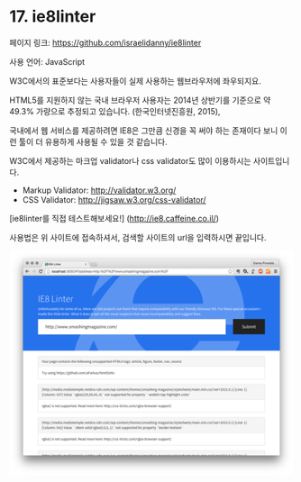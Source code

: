 # 17. ie8linter

페이지 링크: https://github.com/israelidanny/ie8linter

사용 언어: JavaScript

W3C에서의 표준보다는 사용자들이 실제 사용하는 웹브라우저에 좌우되지요.

HTML5를 지원하지 않는 국내 브라우저 사용자는 2014년 상반기를 기준으로 약 49.3% 가량으로 추정되고 있습니다. (한국인터넷진흥원, 2015),
<!-- 기사참조 http://it.donga.com/20238/ -->

국내에서 웹 서비스를 제공하려면 IE8은 그만큼 신경을 꼭 써야 하는 존재이다 보니 이런 툴이 더 유용하게 사용될 수 있을 것 같습니다.

W3C에서 제공하는 마크업 validator나 css validator도 많이 이용하시는 사이트입니다.
* Markup Validator: http://validator.w3.org/
* CSS Validator: http://jigsaw.w3.org/css-validator/

[ie8linter를 직접 테스트해보세요!] (http://ie8.caffeine.co.il/)

사용법은 위 사이트에 접속하셔서, 검색할 사이트의 url을 입력하시면 끝입니다.

![이미지](../img/003$17.png)
